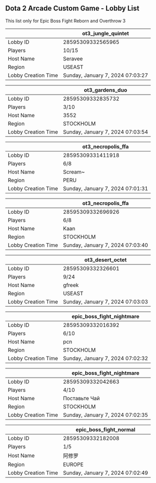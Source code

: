 ## Dota 2 Arcade Custom Game - Lobby List

This list only for Epic Boss Fight Reborn and Overthrow 3

|  | ot3_jungle_quintet |
| ------ | ------ |
| Lobby ID | 28595309332565965 |
| Players | 10/15 |
| Host Name | Seravee |
| Region | USEAST |
| Lobby Creation Time | Sunday, January 7, 2024 07:03:27 |


|  | ot3_gardens_duo |
| ------ | ------ |
| Lobby ID | 28595309332835732 |
| Players | 3/10 |
| Host Name | 3552 |
| Region | STOCKHOLM |
| Lobby Creation Time | Sunday, January 7, 2024 07:03:54 |


|  | ot3_necropolis_ffa |
| ------ | ------ |
| Lobby ID | 28595309331411918 |
| Players | 6/8 |
| Host Name | Scream~ |
| Region | PERU |
| Lobby Creation Time | Sunday, January 7, 2024 07:01:31 |


|  | ot3_necropolis_ffa |
| ------ | ------ |
| Lobby ID | 28595309332696926 |
| Players | 6/8 |
| Host Name | Kaan |
| Region | STOCKHOLM |
| Lobby Creation Time | Sunday, January 7, 2024 07:03:40 |


|  | ot3_desert_octet |
| ------ | ------ |
| Lobby ID | 28595309332326601 |
| Players | 9/24 |
| Host Name | gfreek |
| Region | USEAST |
| Lobby Creation Time | Sunday, January 7, 2024 07:03:03 |


|  | epic_boss_fight_nightmare |
| ------ | ------ |
| Lobby ID | 28595309332016392 |
| Players | 6/10 |
| Host Name | pcn |
| Region | STOCKHOLM |
| Lobby Creation Time | Sunday, January 7, 2024 07:02:32 |


|  | epic_boss_fight_nightmare |
| ------ | ------ |
| Lobby ID | 28595309332042663 |
| Players | 4/10 |
| Host Name | Поставьте Чай |
| Region | STOCKHOLM |
| Lobby Creation Time | Sunday, January 7, 2024 07:02:35 |


|  | epic_boss_fight_normal |
| ------ | ------ |
| Lobby ID | 28595309332182008 |
| Players | 1/5 |
| Host Name | 阿修罗 |
| Region | EUROPE |
| Lobby Creation Time | Sunday, January 7, 2024 07:02:49 |


